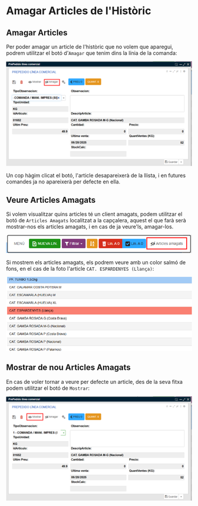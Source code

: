 # Amagar Articles de l'Històric

## Amagar Articles

Per poder amagar un article de l'històric que no volem que aparegui, podrem utilitzar el botó d'`Amagar` que tenim dins la línia de la comanda:

![hide_item_from_history]

Un cop hàgim clicat el botó, l'article desapareixerà de la llista, i en futures comandes ja no apareixerà per defecte en ella.

## Veure Articles Amagats

Si volem visualitzar quins articles té un client amagats, podem utilitzar el botó de `Articles Amagats` localitzat a la capçalera, aquest el que farà serà mostrar-nos els articles amagats, i en cas de ja veure'ls, amagar-los.

![button_hidden_items]

Si mostrem els articles amagats, els podrem veure amb un color salmó de fons, en el cas de la foto l'article `CAT. ESPARDENYES (Llança)`:

![hidden_item_shown_with_salmon_background]

## Mostrar de nou Articles Amagats

En cas de voler tornar a veure per defecte un article, des de la seva fitxa podem utilitzar el botó de `Mostrar`:

![unhide_item_from_history]

[button_hidden_items]: /clients/puignau/CRM/amagar_articles/button_hidden_items.png
[hidden_item_shown_with_salmon_background]: /clients/puignau/CRM/amagar_articles/hidden_item_shown_with_salmon_background.png
[hide_item_from_history]: /clients/puignau/CRM/amagar_articles/hide_item_from_history.png
[unhide_item_from_history]: /clients/puignau/CRM/amagar_articles/unhide_item_from_history.png
